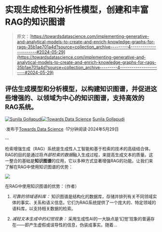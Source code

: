 # 实现生成性和分析性模型，创建和丰富RAG的知识图谱

> 原文：[https://towardsdatascience.com/implementing-generative-and-analytical-models-to-create-and-enrich-knowledge-graphs-for-rags-35b1ae701a4d?source=collection_archive---------4-----------------------#2024-05-29](https://towardsdatascience.com/implementing-generative-and-analytical-models-to-create-and-enrich-knowledge-graphs-for-rags-35b1ae701a4d?source=collection_archive---------4-----------------------#2024-05-29)

## 评估生成模型和分析模型，以构建知识图谱，并促进这些增强的、以领域为中心的知识图谱，支持高效的RAG系统。

[](https://sunila-gollapudi.medium.com/?source=post_page---byline--35b1ae701a4d--------------------------------)[![Sunila Gollapudi](../Images/c29dbcf1766e3e0a3ca576d301454417.png)](https://sunila-gollapudi.medium.com/?source=post_page---byline--35b1ae701a4d--------------------------------)[](https://towardsdatascience.com/?source=post_page---byline--35b1ae701a4d--------------------------------)[![Towards Data Science](../Images/a6ff2676ffcc0c7aad8aaf1d79379785.png)](https://towardsdatascience.com/?source=post_page---byline--35b1ae701a4d--------------------------------) [Sunila Gollapudi](https://sunila-gollapudi.medium.com/?source=post_page---byline--35b1ae701a4d--------------------------------)

·发布于[Towards Data Science](https://towardsdatascience.com/?source=post_page---byline--35b1ae701a4d--------------------------------) ·17分钟阅读·2024年5月29日

--

检索增强生成（RAG）系统是生成性人工智能和基于检索的技术的高级结合体。RAG的目的是通过将*外部检索的数据*融入生成过程，来提高生成文本的质量。这一整合的基础是**知识图谱**的应用，它以多种方式显著增强RAG的功能。让我们来了解在RAG中使用知识图谱的优势：

![](../Images/4e5cd2776ab77f750b31a11fd43f3197.png)

在RAG中使用知识图谱的优势：（作者）

1.  *可靠的领域语料库：* 知识图谱是结构化的数据库，存储并排列有关不同领域实体的事实、关系和语义信息。它们为RAG系统提供了一个庞大的、特定领域的语料库，以支持相关数据的检索。

1.  *减轻文本生成中的幻觉现象：* 采用生成性AI的一大缺点是‘幻觉’现象的普遍存在——即产生虚假或误导性的信息，伪装成事实。随着…
